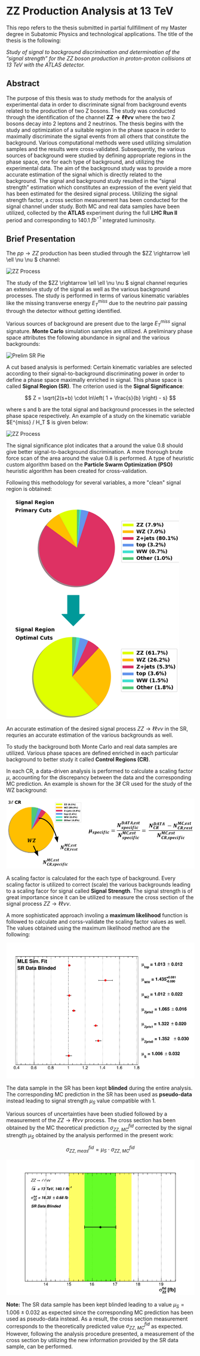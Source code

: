 

# ZZ Production Analysis at 13 TeV

This repo refers to the thesis submitted in partial fullfillment of my Master degree in Subatomic Physics and technological applications. The title of the thesis is the following: 

*Study of signal to background discrimination and determination of the ”signal strength” for the ZZ boson production in proton-proton collisions at 13 TeV with the ATLAS detector.*

## Abstract

The purpose of this thesis was to study methods for the analysis of experimental data in order to discriminate signal from background events related to the production of two Z bosons. The study was conducted through the identification of the channel $\mathbf{ZZ \rightarrow \ell \ell \nu \nu}$ where the two Z bosons decay into 2 leptons and 2 neutrinos. The thesis begins with the study and optimization of a suitable region in the phase space in order to maximally discriminate the signal events from all others that constitute the background. Various computational methods were used utilizing simulation samples and the results were cross-validated. Subsequently, the various sources of background were studied by defining appropriate regions in the phase space, one for each type of background, and utilizing the experimental data. The aim of the background study was to provide a more accurate estimation of the signal which is directly related to the background. The signal and background study resulted in the “signal strength” estimation which constitutes an expression of the event yield that has been estimated for the desired signal process. Utilizing the signal strength factor, a cross section measurement has been conducted for the signal channel under study. Both MC and real data samples have been utilized, collected by the **ATLAS** experiment during the full **LHC Run II** period and corresponding to 140.1 $fb^{-1}$ integrated luminosity.

## Brief Presentation

The $pp \rightarrow ZZ$ production has been studied through the $ZZ \rightarrow \ell \ell \nu \nu $ channel:

![ZZ Process](./figures/thesis_figs/ZZ_process.png)

The study of the $ZZ \rightarrow \ell \ell \nu \nu $ signal channel requries an extensive study of the signal as well as the various background processes. The study is performed in terms of various kinematic variables like the missing transverse energy $E^{miss}_T$ due to the neutrino pair passing through the detector without getting identified.

Various sources of background are present due to the large $E^{miss}_T$ signal signature. **Monte Carlo** simulation samples are utilized. A preliminary phase space attributes the following abundance in signal and the various backgrounds:

![Prelim SR Pie](./figures/thesis_figs/pie_charts/pie_pre_SR.png)

A cut based analysis is performed: Certain kinematic variables are selected according to their signal-to-background discriminating power in order to define a phase space maximally enriched in signal. This phase space is called **Signal Region (SR)**. The criterion used is the **Signal Significance**:

$$ Z = \sqrt{2(s+b) \cdot ln\left( 1 + \frac{s}{b} \right) - s} $$

where s and b are the total signal and background processes in the selected phase space respectively. An example of a study on the kinematic variable $E^{miss} / H_T $ is given below:

![ZZ Process](./figures/thesis_figs/sr_nocut/metoht_SR_nocut.png)

The signal significance plot indicates that a around the value 0.8 should give better signal-to-background discrimination. A more thorough brute force scan of the area around the value 0.8 is performed. A type of heuristic custom algorithm based on the **Particle Swarm Optimization (PSO)** heuristic algorithm has been created for cross-validation. 

Following this methodology for several variables, a more "clean" signal region is obtained:

![Opt SR Pie](./figures/thesis_figs/pie_charts/prelim-to-opt.png)

An accurate estimation of the desired signal process $ZZ \rightarrow \ell \ell \nu \nu$ in the SR, requries an accurate estimation of the various backgrounds as well.


 To study the background both Monte Carlo and real data samples are utilized. Various phase spaces are defined enriched in each particular background to better study it called **Control Regions (CR)**.

In each CR, a data-driven analysis is performed to calculate a scaling factor $\mu$, accounting for the discrepancy between the data and the corresponding MC prediction. An example is shown for the $3 \ell$ CR used for the study of the WZ background:

![WZ Pie](./figures/pie_charts/Untitled.png)

A scaling factor is calculated for the each type of background. Every scaling factor is utilized to correct (scale) the various backgrounds leading to a scaling facor for signal called **Signal Strength**. The signal strength is of great importance since it can be utilized to measure the cross section of the signal process $ZZ \rightarrow \ell \ell \nu \nu$. 

A more sophisticated approach involing a **maximum likelihood** function is followed to calculate and corss-validate the scaling factor values as well. The values obtained using the maximum likelihood method are the following:

![Scaling Factors Plot](./sf_plot.png)

The data sample in the SR has been kept **blinded** during the entire analysis. The corresponding MC prediction in the SR has been used as **pseudo-data** instead leading to signal strength $\mu_S$ value compatible with 1.

<!-- A Validation Region, SR-like and independent from all the other regions, has been created to test the performance of the scaling factors versus various kinematic variables.
 -->

Various sources of uncertainties have been studied followed by a measurement of the $ZZ \rightarrow \ell \ell \nu \nu$ process. The cross section has been obtained by the MC theoretical prediction $\sigma^{fid}_{ZZ, \ MC}$ corrected by the signal strength $\mu_S$ obtained by the analysis performed in the present work:

$$ \sigma^{fid}_{ZZ, \ meas} = \mu_S \cdot  \sigma^{fid}_{ZZ, \ MC} $$


![xsec](./figures/xsec_plot.png)

**Note:** The SR data sample has been kept blinded leading to a value $\mu_S = 1.006 \pm 0.032$ as expected since the corresponding MC prediction has been used as pseudo-data instead. As a result, the cross section measurement corresponds to the theoretically predicted value $\sigma^{fid}_{ZZ, \ MC}$ as expected. However, following the analysis procedure presented, a measurement of the cross section by utilizing the new information provided by the SR data sample, can be performed.